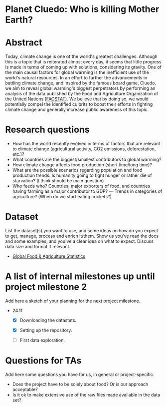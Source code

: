 # Planet Cluedo: Who is killing Mother Earth?

# Abstract
Today, climate change is one of the world's greatest challenges. Although this is a topic that is reiterated almost every day, it seems that little progress is made in terms of coming up with solutions, considering its gravity. One of the main causal factors for global warming is the inefficient use of the world's natural resources. In an effort to further the advancements in battling climate change, and inspired by the famous board game, Cluedo, we aim to reveal global warming's biggest perpetrators by performing an analysis of the data published by the Food and Agriculture Organization of the United Nations ([FAOSTAT](http://www.fao.org/faostat/en/#home)). We believe that by doing so, we would potentially compel the identified culprits to boost their efforts in fighting climate change and generally increase public awareness of this topic.

# Research questions
- How has the world recenlty evolved in terms of factors that are relevant to climate change (agricultural activity, CO2 emissions, deforestation, etc.)?
- What countries are the biggest/smallest contributors to global warming?
- How climate change affects food production (short time/long time)?
- What are the possible scenarios regarding population and food production trends. Is humanity going to fight hunger or rather die of starvation? (I think should be main question)
- Who feeds who? Countries, major exporters of food, and countries having farming as a major contributor to GDP?
— Trends in categories of agriculture? (When do we start eating crickets?)


# Dataset
List the dataset(s) you want to use, and some ideas on how do you expect to get, manage, process and enrich it/them. Show us you've read the docs and some examples, and you've a clear idea on what to expect. Discuss data size and format if relevant.
* [Global Food & Agriculture Statistics](https://www.kaggle.com/unitednations/global-food-agriculture-statistics)

# A list of internal milestones up until project milestone 2
Add here a sketch of your planning for the next project milestone.
* 24.11
    - [x] Downloading the datastets.
    - [x] Setting up the repository.
    - [ ] First data exploration.
  

# Questions for TAs
Add here some questions you have for us, in general or project-specific.
- Does the project have to be solely about food? Or is our approach acceptable?
- Is it ok to make extensive use of the raw files made available in the data set?
